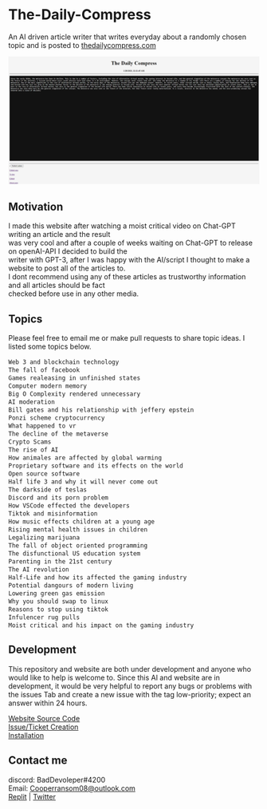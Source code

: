 # The-Daily-Compress
An AI driven article writer that writes everyday about a randomly chosen topic and is posted to [thedailycompress.com](https://itzcozi.github.io/The-Daily-Compress/)

![Website article](.github/TDC.Home.Page.jpg "Website article")

## Motivation
I made this website after watching a moist critical video on Chat-GPT writing an article and the result  
was very cool and after a couple of weeks waiting on Chat-GPT to release on openAI-API I decided to build the  
writer with GPT-3, after I was happy with the AI/script I thought to make a website to post all of the articles to.  
I dont recommend using any of these articles as trustworthy information and all articles should be fact  
checked before use in any other media.

## Topics
Please feel free to email me or make pull requests to share topic ideas. I listed some topics below.

```
Web 3 and blockchain technology
The fall of facebook
Games realeasing in unfinished states
Computer modern memory
Big O Complexity rendered unnecessary
AI moderation
Bill gates and his relationship with jeffery epstein
Ponzi scheme cryptocurrency
What happened to vr
The decline of the metaverse
Crypto Scams
The rise of AI
How animales are affected by global warming
Proprietary software and its effects on the world
Open source software
Half life 3 and why it will never come out
The darkside of teslas
Discord and its porn problem
How VSCode effected the developers
Tiktok and misinformation
How music effects children at a young age
Rising mental health issues in children
Legalizing marijuana
The fall of object oriented programming
The disfunctional US education system
Parenting in the 21st century
The AI revolution
Half-Life and how its affected the gaming industry
Potential dangours of modern living
Lowering green gas emission
Why you should swap to linux
Reasons to stop using tiktok
Infulencer rug pulls
Moist critical and his impact on the gaming industry
```

## Development
This repository and website are both under development and anyone who would like to help is welcome to.
Since this AI and website are in development, it would be very helpful to report any bugs or problems with the issues
Tab and create a new issue with the tag low-priority; expect an answer within 24 hours.

[Website Source Code](https://github.com/itzCozi/The-Daily-Compress/tree/website)  
[Issue/Ticket Creation](https://github.com/itzCozi/The-Daily-Compress/blob/main/.github/HOW-TO:Create_Ticket.md)  
[Installation](https://github.com/itzCozi/The-Daily-Compress/blob/main/.github/HOW-TO:Install-Project.md)

## Contact me
discord: BadDevoleper#4200                                                                                                 
Email: Cooperransom08@outlook.com                                                                                          
[Replit](https://replit.com/@cozi08) | 
[Twitter](https://twitter.com/ransom_cooper)
